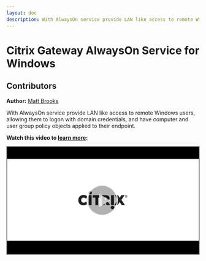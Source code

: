 ```yaml
---
layout: doc
description: With AlwaysOn service provide LAN like access to remote Windows users, allowing them to logon with domain credentials, and have computer and user group policy objects applied to their endpoint.
---
```

# Citrix Gateway AlwaysOn Service for Windows

## Contributors

**Author:** [Matt Brooks](https://twitter.com/tweetmattbrooks)

With AlwaysOn service provide LAN like access to remote Windows users, allowing them to logon with domain credentials, and have computer and user group policy objects applied to their endpoint.

**Watch this video to [learn more](https://www.youtube.com/watch?v=4MdNIIFk7z8):**

[![DESCRIPTION](/en-us/tech-zone/learn/media/shared_video-placeholder.png)](https://www.youtube.com/watch?v=4MdNIIFk7z8)

